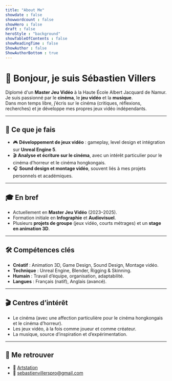 ```yaml
---
title: "About Me"
showdate : false
showwordcount : false
showHero : false
draft : false
heroStyle : "background"
showTableOfContents : false
showReadingTime : false
ShowAuthor : false
ShowAuthorBottom : true
---
```


# 👋 Bonjour, je suis Sébastien Villers

Diplomé d'un  **Master Jeu Vidéo** à la Haute École Albert Jacquard de Namur.  
Je suis passionné par le **cinéma**, le **jeu vidéo** et la **musique**.  
Dans mon temps libre, j’écris sur le cinéma (critiques, réflexions, recherches) et je développe mes propres jeux vidéo indépendants.  

---

## 🌟 Ce que je fais

- 🎮 **Développement de jeux vidéo** : gameplay, level design et intégration sur **Unreal Engine 5**.  
- 🎬 **Analyse et écriture sur le cinéma**, avec un intérêt particulier pour le cinéma d’horreur et le cinéma hongkongais.  
- 🎧 **Sound design et montage vidéo**, souvent liés à mes projets personnels et académiques.  

---

## 🎓 En bref

- Actuellement en **Master Jeu Vidéo** (2023–2025).  
- Formation initiale en **Infographie** et **Audiovisuel**.  
- Plusieurs **projets de groupe** (jeux vidéo, courts métrages) et un **stage en animation 3D**.  

---

## 🛠️ Compétences clés

- **Créatif** : Animation 3D, Game Design, Sound Design, Montage vidéo.  
- **Technique** : Unreal Engine, Blender, Rigging & Skinning.  
- **Humain** : Travail d’équipe, organisation, adaptabilité.  
- **Langues** : Français (natif), Anglais (avancé).  

---

## 🎬 Centres d’intérêt

- Le cinéma (avec une affection particulière pour le cinéma hongkongais et le cinéma d’horreur).  
- Les jeux vidéo, à la fois comme joueur et comme créateur.  
- La musique, source d’inspiration et d’expérimentation.  

---

## 🔗 Me retrouver

- 🎨 [Artstation](https://www.artstation.com/toncopainsaibe)  
- 📧 sebastienvillerspro@gmail.com  
